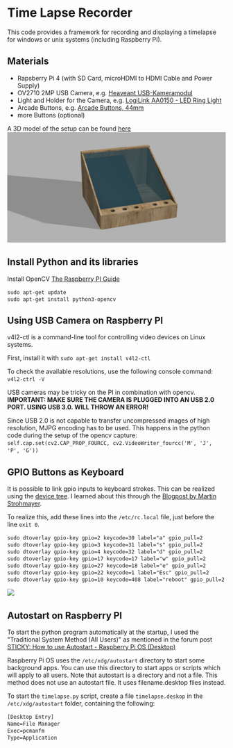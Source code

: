# Time Lapse Recorder

This code provides a framework for recording and displaying a timelapse for windows or unix systems (including Raspberry PI).



## Materials

* Rapsberry Pi 4 (with SD Card, microHDMI to HDMI Cable and Power Supply)
* OV2710 2MP USB Camera, e.g. [Heaveant USB-Kameramodul](https://www.amazon.de/Heaveant-Kameramodul-USB-Kameramodul-Weitwinkelobjektiv-OV2710-Chip/dp/B08N1L3P3X)
* Light and Holder for the Camera, e.g. [LogiLink AA0150 - LED Ring Light](https://www.amazon.de/LogiLink-AA0150-Smartphone-3-Farbmodi-professionelle-Schwarz/dp/B09993B2PS)
* Arcade Buttons, e.g. [Arcade Buttons, 44mm](https://www.berrybase.de/arcade-button-44mm-beleuchtet-led-12v-dc)
* more Buttons (optional)

A 3D model of the setup can be found [here](/hardware/Zeitmaschine.f3d)
![](/imgs/Zeitmaschine_Render.png)

## Install Python and its libraries

Install OpenCV [The Raspberry PI Guide](https://raspberrypi-guide.github.io/programming/install-opencv)
```
sudo apt-get update
sudo apt-get install python3-opencv
```

## Using USB Camera on Raspberry PI

v4l2-ctl is a command-line tool for controlling video devices on Linux systems. 

First, install it with
```sudo apt-get install v4l2-ctl```

To check the available resolutions, use the following console command:
```v4l2-ctrl -V```

USB cameras may be tricky on the PI in combination with opencv.
**IMPORTANT: MAKE SURE THE CAMERA IS PLUGGED INTO AN USB 2.0 PORT. USING USB 3.0. WILL THROW AN ERROR!**

Since USB 2.0 is not capable to transfer uncompressed images of high resolution, MJPG encoding has to be used. This happens in the python code during the setup of the opencv capture:
```self.cap.set(cv2.CAP_PROP_FOURCC, cv2.VideoWriter_fourcc('M', 'J', 'P', 'G'))``` 


## GPIO Buttons as Keyboard

It is possible to link gpio inputs to keyboard strokes. This can be realized using the [device tree](https://en.wikipedia.org/wiki/Devicetree).
I learned about this through the [Blogpost by Martin Strohmayer](https://blog.gc2.at/post/gpio-tasten/).

To realize this, add these lines into the ``/etc/rc.local`` file, just before the line ``exit 0``.

```
sudo dtoverlay gpio-key gpio=2 keycode=30 label="a" gpio_pull=2 
sudo dtoverlay gpio-key gpio=3 keycode=31 label="s" gpio_pull=2
sudo dtoverlay gpio-key gpio=4 keycode=32 label="d" gpio_pull=2
sudo dtoverlay gpio-key gpio=17 keycode=17 label="w" gpio_pull=2 
sudo dtoverlay gpio-key gpio=27 keycode=18 label="e" gpio_pull=2
sudo dtoverlay gpio-key gpio=22 keycode=1 label="Esc" gpio_pull=2
sudo dtoverlay gpio-key gpio=10 keycode=408 label="reboot" gpio_pull=2
```

![](/imgs/GPIO-Pinout-Diagram.png)

## Autostart on Raspberry PI

To start the python program automatically at the startup, I used the "Traditional System Method (All Users)" as mentioned in the forum post [STICKY: How to use Autostart - Raspberry Pi OS (Desktop)](https://forums.raspberrypi.com/viewtopic.php?t=294014)

Raspberry Pi OS uses the ``/etc/xdg/autostart`` directory to start some background apps. 
You can use this directory to start apps or scripts which will apply to all users. 
Note that autostart is a directory and not a file.
This method does not use an autostart file. It uses filename.desktop files instead.

To start the ``timelapse.py`` script, create a file ``timelapse.deskop`` in the ``/etc/xdg/autostart`` folder, containing the following:

```
[Desktop Entry]
Name=File Manager
Exec=pcmanfm
Type=Application
```
